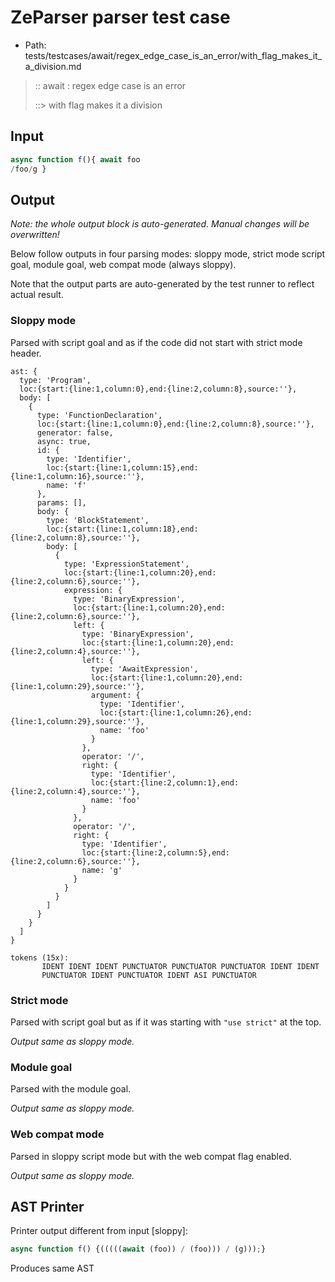 # ZeParser parser test case

- Path: tests/testcases/await/regex_edge_case_is_an_error/with_flag_makes_it_a_division.md

> :: await : regex edge case is an error
>
> ::> with flag makes it a division

## Input

`````js
async function f(){ await foo
/foo/g }
`````

## Output

_Note: the whole output block is auto-generated. Manual changes will be overwritten!_

Below follow outputs in four parsing modes: sloppy mode, strict mode script goal, module goal, web compat mode (always sloppy).

Note that the output parts are auto-generated by the test runner to reflect actual result.

### Sloppy mode

Parsed with script goal and as if the code did not start with strict mode header.

`````
ast: {
  type: 'Program',
  loc:{start:{line:1,column:0},end:{line:2,column:8},source:''},
  body: [
    {
      type: 'FunctionDeclaration',
      loc:{start:{line:1,column:0},end:{line:2,column:8},source:''},
      generator: false,
      async: true,
      id: {
        type: 'Identifier',
        loc:{start:{line:1,column:15},end:{line:1,column:16},source:''},
        name: 'f'
      },
      params: [],
      body: {
        type: 'BlockStatement',
        loc:{start:{line:1,column:18},end:{line:2,column:8},source:''},
        body: [
          {
            type: 'ExpressionStatement',
            loc:{start:{line:1,column:20},end:{line:2,column:6},source:''},
            expression: {
              type: 'BinaryExpression',
              loc:{start:{line:1,column:20},end:{line:2,column:6},source:''},
              left: {
                type: 'BinaryExpression',
                loc:{start:{line:1,column:20},end:{line:2,column:4},source:''},
                left: {
                  type: 'AwaitExpression',
                  loc:{start:{line:1,column:20},end:{line:1,column:29},source:''},
                  argument: {
                    type: 'Identifier',
                    loc:{start:{line:1,column:26},end:{line:1,column:29},source:''},
                    name: 'foo'
                  }
                },
                operator: '/',
                right: {
                  type: 'Identifier',
                  loc:{start:{line:2,column:1},end:{line:2,column:4},source:''},
                  name: 'foo'
                }
              },
              operator: '/',
              right: {
                type: 'Identifier',
                loc:{start:{line:2,column:5},end:{line:2,column:6},source:''},
                name: 'g'
              }
            }
          }
        ]
      }
    }
  ]
}

tokens (15x):
       IDENT IDENT IDENT PUNCTUATOR PUNCTUATOR PUNCTUATOR IDENT IDENT
       PUNCTUATOR IDENT PUNCTUATOR IDENT ASI PUNCTUATOR
`````

### Strict mode

Parsed with script goal but as if it was starting with `"use strict"` at the top.

_Output same as sloppy mode._

### Module goal

Parsed with the module goal.

_Output same as sloppy mode._

### Web compat mode

Parsed in sloppy script mode but with the web compat flag enabled.

_Output same as sloppy mode._

## AST Printer

Printer output different from input [sloppy]:

````js
async function f() {(((((await (foo)) / (foo))) / (g)));}
````

Produces same AST
